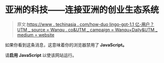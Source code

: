 # 亚洲的科技——连接亚洲的创业生态系统

> 原文:[https://www . techinasia . com/how-duo lingo-got-1.1 亿-用户？UTM _ source = Wanqu . co&UTM _ campaign = Wanqu+Daily&UTM _ medium = website](https://www.techinasia.com/how-duolingo-got-110-million-users?utm_source=wanqu.co&utm_campaign=Wanqu+Daily&utm_medium=website)

<noscript><p>如果你看到这条消息，这意味着你的浏览器禁用了<strong> JavaScript。</strong></p><p>请<strong>启用 JavaScript </strong>以使该网站运行。</p></noscript>

<noscript><img alt="" src="../Images/fcbca633ae252a47df35045248f0c65e.png" data-original-src="https://px.ads.linkedin.com/collect/?pid=3514242&amp;fmt=gif"/></noscript>